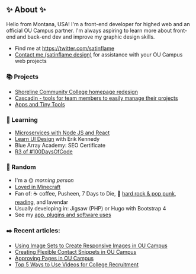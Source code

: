 ## ✨ About ✨

Hello from Montana, USA! I'm a front-end developer for highed web and an official OU Campus partner. I'm always aspiring to learn more about front-end and back-end dev and improve my graphic design skills. 

- Find me at https://twitter.com/satinflame
- [Contact me (satinflame design)](https://www.satinflame.com/contact/) for assistance with your OU Campus web projects 

### 📚 Projects

- [Shoreline Community College homepage redesign](https://github.com/virtual/shoreline)
- [Cascadin - tools for team members to easily manage their projects](https://www.cascadin.com/)
- [Apps and Tiny Tools](https://www.satinflame.com/blog/2018/04/apps-and-tiny-tools/)

### 🌈 Learning

- [Microservices with Node JS and React](https://www.udemy.com/course/microservices-with-node-js-and-react/)
- [Learn UI Design](https://learnui.design/) with Erik Kennedy
- Blue Array Academy: SEO Certificate
- [R3 of #100DaysOfCode](https://virtual.github.io/100daysofcode/)

### 🎲 Random

- I'm a 🌞 _morning person_
- [Loved in Minecraft](https://loved-minecraft.tumblr.com/)
- Fan of: ☕ coffee, Pusheen, 7 Days to Die, 🎵 [hard rock & pop punk](https://www.last.fm/user/satinflame), [reading](https://www.goodreads.com/virtual), and lavendar 
- Usually developing in: Jigsaw (PHP) or Hugo with Bootstrap 4
- See my [app, plugins and software uses](https://www.satinflame.com/uses/)

### ✒️ Recent articles:

- [Using Image Sets to Create Responsive Images in OU Campus](https://www.satinflame.com/blog/2020/08/creating-responsive-images-in-ou-campus/)
- [Creating Flexible Contact Snippets in OU Campus](https://www.satinflame.com/blog/2020/05/creating-flexible-contact-boxes-in-ou-campus/)
- [Approving Pages in OU Campus](https://www.satinflame.com/blog/2020/01/approving-pages-oucampus/)
- [Top 5 Ways to Use Videos for College Recruitment](https://www.satinflame.com/blog/2019/11/top-5-ways-to-use-videos-for-college-recruitment/)
